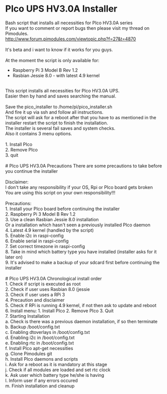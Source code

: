 # PIco UPS HV3.0A Installer
Bash script that installs all necessities for PIco HV3.0A series<br />
If you want to comment or report bugs then please visit my thread on Pimodules.<br />
http://www.forum.pimodules.com/viewtopic.php?f=27&t=4870 <br />
<br />
It's beta and i want to know if it works for you guys.<br />
<br />
At the moment the script is only available for:<br />
- Raspberry Pi 3 Model B Rev 1.2<br />
- Rasbian Jessie 8.0 - with latest 4.9 kernel<br />
<br />
This script installs all necessities for PIco HV3.0A UPS.<br />
Easier then by hand and saves searching the manual.<br />
<br />
Save the pico_installer to /home/pi/pico_installer.sh<br />
And fire it up via ssh and follow all instructions.<br />
The script will ask for a reboot after that you have to as mentioned in the installer restart the script to finish the installation.<br />
The installer is several fail saves and system checks.<br />
Also it contains 3 menu options.<br />
<br />
1. Install PIco<br />
2. Remove PIco<br />
3. quit<br />
<br />
# PIco UPS HV3.0A Precautions
There are some precautions to take before you continue the installer<br />
<br />
Disclaimer:<br />
I don't take any responsibility if your OS, Rpi or PIco board gets broken<br />
You are using this script on your own responsibility!!!<br />
<br />
Precautions:<br />
1. Install your PIco board before continuing the installer<br />
2. Raspberry Pi 3 Model B Rev 1.2<br />
3. Use a clean Rasbian Jessie 8.0 installation<br />
Or a installation which hasn't seen a previously installed PIco daemon<br />
4. Latest 4.9 kernel (handled by the script)<br />
5. Enable i2c in raspi-config<br />
6. Enable serial in raspi-config<br />
7. Set correct timezone in raspi-config<br />
8. Take in mind which battery type you have installed (installer asks for it later on)<br />
9. It's advised to make a backup of your sdcard first before continuing the installer<br />
<br />
# PIco UPS HV3.0A Chronological install order<br />
1. Check if script is executed as root<br />
2. Check if user uses Rasbian 8.0 (jessie<br />
3. Check if user uses a RPi 3<br />
4. Precaution and disclaimer<br />
5. Check if RPi is running 4.9 kernel, if not then ask to update and reboot<br />
6. Install menu: 1. Install PIco 2. Remove PIco 3. Quit<br />
7. Starting Installation<br />
a. Check is there was a previous daemon installation, if so then terminate<br />
b. Backup /boot/config.txt<br />
c. Enabling dtoverlays in /boot/config.txt<br />
d. Enabling i2c in /boot/config.txt<br />
e. Enabling rtc in /boot/config.txt<br />
f. Install PIco apt-get necessities<br />
g. Clone Pimodules git<br />
h. Install PIco daemons and scripts<br />
i. Ask for a reboot as it is mandatory at this stage<br />
j. Check if all modules are loaded and set rtc clock<br />
k. Ask user which battery type he/she is having<br />
l. Inform user if any errors occured<br />
m. Finish installation and cleanup<br />
